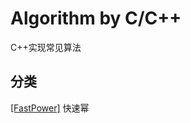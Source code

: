 # Algorithm by C/C++
 C++实现常见算法

## 分类
[[FastPower]](https://github.com/LHesperus/Algorithm-by-Cpp/tree/master/Unclassified/FastPower) 快速幂
